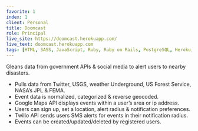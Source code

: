 ```yaml
---
favorite: 1
index: 1
client: Personal
title: Doomcast
role: Principal
live_site: https://doomcast.herokuapp.com/
live_text: doomcast.herokuapp.com
tags: [HTML, SASS, JavaScript, Ruby, Ruby on Rails, PostgreSQL, Heroku, Twitter REST API, OAuth, Google Maps API, Google Maps JavaScript API, Geocoder, Reverse Geocding, REST APIs, XML, JSON, Git, Github]
---
```

Gleans data from government APIs & social media to alert users to nearby disasters.

* Pulls data from Twitter, USGS, weather Underground, US Forest Service, NASA’s JPL & FEMA.
* Event data is normalized, categorized & reverse geocoded.
* Google Maps API displays events within a user’s area or ip address.
* Users can sign up, set a location, alert radius & notification preferences.
* Twilio API sends users SMS alerts for events in their notification radius.
* Events can be created/updated/deleted by registered users.
